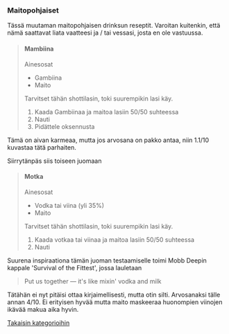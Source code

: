### Maitopohjaiset

Tässä muutaman maitopohjaisen drinksun reseptit. Varoitan kuitenkin, että nämä saattavat liata vaatteesi ja / tai vessasi, josta en ole vastuussa.

> #### Mambiina
>
> Ainesosat
> - Gambiina
> - Maito
>
> Tarvitset tähän shottilasin, toki suurempikin lasi käy.
>
> 1. Kaada Gambiinaa ja maitoa lasiin 50/50 suhteessa
> 2. Nauti
> 3. Pidättele oksennusta

Tämä on aivan karmeaa, mutta jos arvosana on pakko antaa, niin 1.1/10 kuvastaa tätä parhaiten.

Siirrytänpäs siis toiseen juomaan

> #### Motka
>
> Ainesosat
> - Vodka tai viina (yli 35%)
> - Maito
>
> Tarvitset tähän shottilasin, toki suurempikin lasi käy.
>
> 1. Kaada votkaa tai viinaa ja maitoa lasiin 50/50 suhteessa
> 2. Nauti

Suurena inspiraationa tämän juoman testaamiselle toimi Mobb Deepin kappale 'Survival of the Fittest', jossa lauletaan

> Put us together — it's like mixin' vodka and milk

Tätähän ei nyt pitäisi ottaa kirjaimellisesti, mutta otin silti. Arvosanaksi tälle annan 4/10. Ei erityisen hyvää mutta maito maskeeraa huonompien viinojen ikävää makua aika hyvin.


[Takaisin kategorioihin](/drinksut.md)